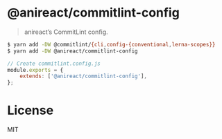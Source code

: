# @anireact/commitlint-config

> anireact’s CommitLint config.

```bash
$ yarn add -DW @commitlint/{cli,config-{conventional,lerna-scopes}}
$ yarn add -DW @anireact/commitlint-config
```

```javascript
// Create commitlint.config.js
module.exports = {
    extends: ['@anireact/commitlint-config'],
};
```

# License

MIT
